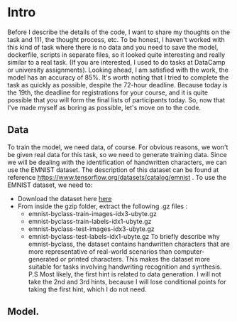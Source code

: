 # Intro
Before I describe the details of the code, I want to share my thoughts on the task and 111, the thought process, etc. To be honest, I haven't worked with this kind of task where there is no data and you need to save the model, dockerfile, scripts in separate files, so it looked quite interesting and really similar to a real task. (If you are interested, I used to do tasks at DataCamp or university assignments). Looking ahead, I am satisfied with the work, the model has an accuracy of 85%. It's worth noting that I tried to complete the task as quickly as possible, despite the 72-hour deadline. Because today is the 19th, the deadline for registrations for your course, and it is quite possible that you will form the final lists of participants today. So, now that I've made myself as boring as possible, let's move on to the code.

## Data 
To train the model, we need data, of course. For obvious reasons, we won't be given real data for this task, so we need to generate training data. Since we will be dealing with the identification of handwritten characters, we can use the EMNIST dataset. The description of this dataset can be found at reference https://www.tensorflow.org/datasets/catalog/emnist .
To use the EMNIST dataset, we need to:
- Download the dataset here [here](https://www.itl.nist.gov/iaui/vip/cs_links/EMNIST/gzip.zip)
- From inside the gzip folder, extract the following .gz files :
  - emnist-byclass-train-images-idx3-ubyte.gz
  - emnist-byclass-train-labels-idx1-ubyte.gz
  - emnist-byclass-test-images-idx3-ubyte.gz
  - emnist-byclass-test-labels-idx1-ubyte.gz
To briefly describe why emnist-byclass, the dataset contains handwritten characters that are more representative of real-world scenarios than computer-generated or printed characters. This makes the dataset more suitable for tasks involving handwriting recognition and synthesis.
P.S Most likely, the first hint is related to data generation. I will not take the 2nd and 3rd hints, because I will lose conditional points for taking the first hint, which I do not need.

## Model.
